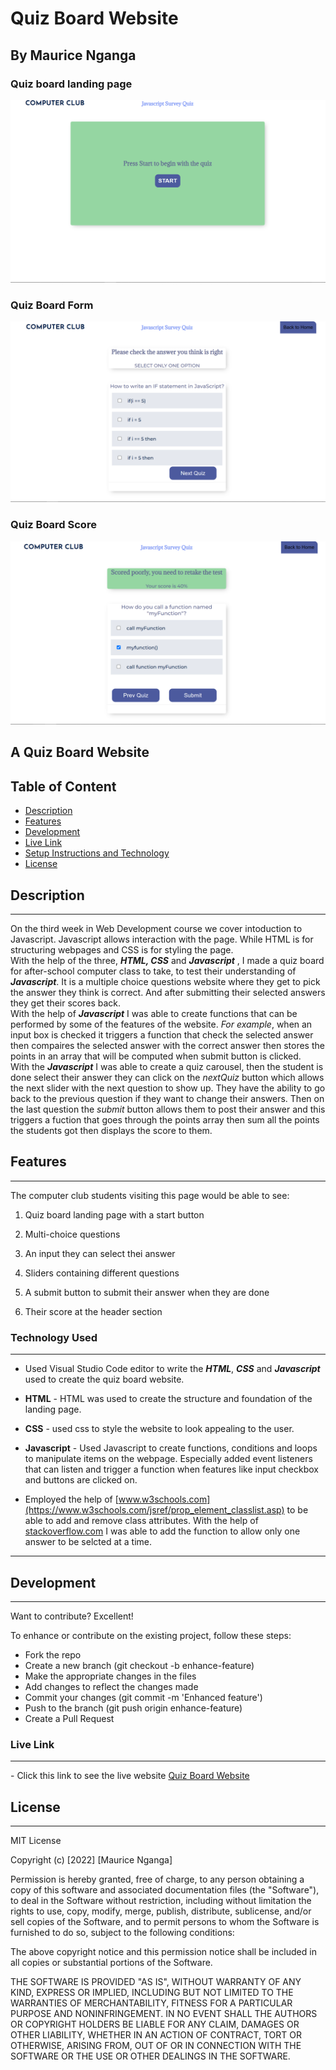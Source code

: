 # Quiz Board Website

## By Maurice Nganga

### Quiz board landing page

![Quiz Board Website](./assets/img/quiz%20landing.png)

### Quiz Board Form

![Quiz Board Website](./assets/img/quiz%20board.png)

### Quiz Board Score

![Quiz Board Website](./assets/img/quiz%20score.png)

## A Quiz Board Website

## Table of Content

 - [Description](#description)
 - [Features](#features)
 - [Development](#development)
 - [Live Link](#live-link)
 - [Setup Instructions and Technology](#technology-used)
 - [License](#license)
 

## Description

---
On the third week in Web Development course we cover intoduction to Javascript. Javascript allows interaction with the page. While HTML is for structuring webpages and CSS is for styling the page.  
With the help of the three, _**HTML, CSS**_ and _**Javascript**_ , I made a quiz board for after-school computer class to take, to test their understanding of _**Javascript**_. It is a multiple choice questions website where they get to pick the answer they think is correct. And after submitting their selected answers they get their scores back.  
With the help of _**Javascript**_ I was able to create functions that can be performed by some of the features of the website. _For example_, when an input box is checked it triggers a function that check the selected answer then compaires the selected answer with the correct answer then stores the points in an array that will be computed when submit button is clicked.  
With the _**Javascript**_ I was able to create a quiz carousel, then the student is done select their answer they can click on the _nextQuiz_ button which allows the next slider with the next question to show up. They have the ability to go back to the previous question if they want to change their answers.
Then on the last question the _submit_ button allows them to post their answer and this triggers a fuction that goes through the points array then sum all the points the students got then displays the score to them.


## Features

---
The computer club students visiting this page would be able to see:  

1. Quiz board landing page with a start button

2. Multi-choice questions

3. An input they can select thei answer

4. Sliders containing different questions

5. A submit button to submit their answer when they are done

6. Their score at the header section

### Technology Used

---

- Used Visual Studio Code editor to write the _**HTML**_, _**CSS**_ and _**Javascript**_ used to create the quiz board website.

- **HTML** - HTML was used to create the structure and foundation of the landing page.  

- **CSS** - used css to style the website to look appealing to the user.

- **Javascript** - Used Javascript to create functions, conditions and loops to manipulate items on the webpage. Especially added event listeners that can listen and trigger a function when features like input checkbox and buttons are clicked on.

- Employed the help of [www.w3schools.com](https://www.w3schools.com/jsref/prop_element_classlist.asp) to be able to add and remove class attributes. With the help of [stackoverflow.com](https://stackoverflow.com/questions/9709209/html-select-only-one-checkbox-in-a-group) I was able to add the function to allow only one answer to be selcted at a time.

---

## Development

---
Want to contribute? Excellent!

To enhance or contribute on the existing project, follow these steps:

* Fork the repo
* Create a new branch (git checkout -b enhance-feature)
* Make the appropriate changes in the files
* Add changes to reflect the changes made
* Commit your changes (git commit -m 'Enhanced feature')
* Push to the branch (git push origin enhance-feature)
* Create a Pull Request

### Live Link

---

\- Click this link to see the live website [Quiz Board Website](https://moryno.github.io/Quiz-Board/)


## License

---

MIT License

Copyright (c) [2022] [Maurice Nganga]

Permission is hereby granted, free of charge, to any person obtaining a copy
of this software and associated documentation files (the "Software"), to deal
in the Software without restriction, including without limitation the rights
to use, copy, modify, merge, publish, distribute, sublicense, and/or sell
copies of the Software, and to permit persons to whom the Software is
furnished to do so, subject to the following conditions:

The above copyright notice and this permission notice shall be included in all
copies or substantial portions of the Software.

THE SOFTWARE IS PROVIDED "AS IS", WITHOUT WARRANTY OF ANY KIND, EXPRESS OR
IMPLIED, INCLUDING BUT NOT LIMITED TO THE WARRANTIES OF MERCHANTABILITY,
FITNESS FOR A PARTICULAR PURPOSE AND NONINFRINGEMENT. IN NO EVENT SHALL THE
AUTHORS OR COPYRIGHT HOLDERS BE LIABLE FOR ANY CLAIM, DAMAGES OR OTHER
LIABILITY, WHETHER IN AN ACTION OF CONTRACT, TORT OR OTHERWISE, ARISING FROM,
OUT OF OR IN CONNECTION WITH THE SOFTWARE OR THE USE OR OTHER DEALINGS IN THE
SOFTWARE.